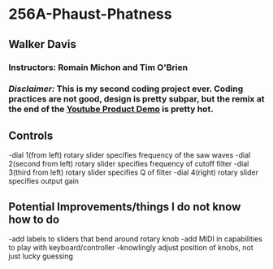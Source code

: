 # 256A-Phaust-Phatness
## Walker Davis
### Instructors: Romain Michon and Tim O'Brien

### *Disclaimer:*  This is my second coding project ever.  Coding practices are not good, design is pretty subpar, but the remix at the end of the [Youtube Product Demo](https://www.youtube.com/watch?v=uWXSWEAAABk) is pretty hot.


## Controls
-dial 1(from left) rotary slider specifies frequency of the saw waves
-dial 2(second from left) rotary slider specifies frequency of cutoff filter
-dial 3(third from left) rotary slider specifies Q of filter
-dial 4(right) rotary slider specifies output gain



## Potential Improvements/things I do not know how to do
-add labels to sliders that bend around rotary knob
-add MIDI in capabilities to play with keyboard/controller
-knowlingly adjust position of knobs, not just lucky guessing
